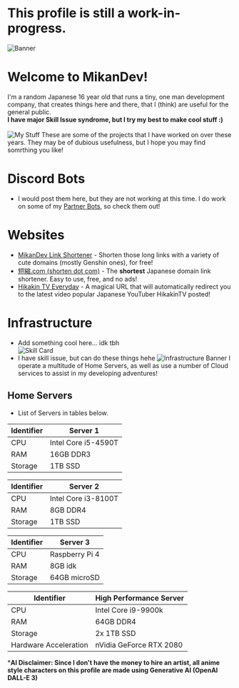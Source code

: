# This profile is still a work-in-progress.
![Banner](https://cdn.mikn.dev/branding/github/GithubCoverPanel.png)
# Welcome to MikanDev!
I'm a random Japanese 16 year old that runs a tiny, one man development company, that creates things here and there, that I (think) are useful for the general public.<br>
**I have major Skill Issue syndrome, but I try my best to make cool stuff :)**<br><br>
![My Stuff](https://cdn.mikn.dev/branding/github/MyStuffBanner.png)
These are some of the projects that I have worked on over these years. They may be of dubious usefulness, but I hope you may find somrthing you like!
# Discord Bots
- I would post them here, but they are not working at this time. I do work on some of my [Partner Bots](#partners), so check them out!
# Websites
- [MikanDev Link Shortener](https://shortener.mikn.dev/) - Shorten those long links with a variety of cute domains (mostly Genshin ones), for free!
- [短縮.com (shorten dot com)](https://app.tanshuku.com/) - The **shortest** Japanese domain link shortener. Easy to use, free, and no ads!
- [Hikakin TV Everyday](https://hikakintvevery.day/) - A magical URL that will automatically redirect you to the latest video popular Japanese YouTuber HikakinTV posted!
# Infrastructure
- Add something cool here... idk tbh<br>
![Skill Card](https://cdn.mikn.dev/branding/github/SkillCard.png)
- I have skill issue, but can do these things hehe
![Infrastructure Banner](https://cdn.mikn.dev/branding/github/InfrastructureBanner.png)
I operate a multitude of Home Servers, as well as use a number of Cloud services to assist in my developing adventures!<br>
## Home Servers
- List of Servers in tables below.

| Identifier | Server 1            |
|------------|---------------------|
| CPU        | Intel Core i5-4590T |
| RAM        | 16GB DDR3           |
| Storage    | 1TB SSD             |

| Identifier | Server 2            |
|------------|---------------------|
| CPU        | Intel Core i3-8100T |
| RAM        | 8GB DDR4            |
| Storage    | 1TB SSD             |

| Identifier | Server 3       |
|------------|----------------|
| CPU        | Raspberry Pi 4 |
| RAM        | 8GB idk        |
| Storage    | 64GB microSD   |

| Identifier            | High Performance Server |
|-----------------------|-------------------------|
| CPU                   | Intel Core i9-9900k     |
| RAM                   | 64GB DDR4               |
| Storage               | 2x 1TB SSD              |
| Hardware Acceleration | nVidia GeForce RTX 2080 |

***AI Disclaimer: Since I don't have the money to hire an artist, all anime style characters on this profile are made using Generative AI (OpenAI DALL-E 3)**
